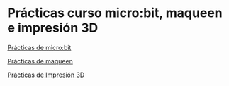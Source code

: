 # Prácticas curso micro:bit, maqueen e impresión 3D

[Prácticas de micro:bit](microbit.md)

[Prácticas de maqueen](maqueen.md)

[Prácticas de Impresión 3D](3Dprinting.md)

